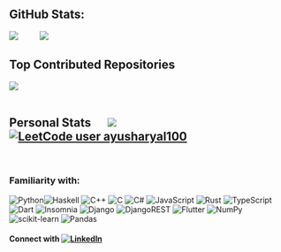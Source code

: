 ## GitHub Stats:
![](https://github-readme-stats.vercel.app/api?username=AyushAryal&theme=dark&hide_border=false&include_all_commits=true&count_private=true)
&nbsp;&nbsp;&nbsp;&nbsp;&nbsp;&nbsp;&nbsp;&nbsp;
![](https://github-readme-stats.vercel.app/api/top-langs/?username=AyushAryal&theme=dark&hide_border=false&include_all_commits=true&count_private=true&layout=compact)

## Top Contributed Repositories
![](https://github-contributor-stats.vercel.app/api?username=AyushAryal&limit=5&theme=dark&combine_all_yearly_contributions=true)
<br>
<br>

## Personal Stats &nbsp;&nbsp;&nbsp;&nbsp; ![](https://www.codewars.com/users/AyushAryal/badges/large) &nbsp;&nbsp;&nbsp;&nbsp; [![LeetCode user ayusharyal100](https://img.shields.io/badge/dynamic/json?style=for-the-badge&labelColor=black&color=%23ffa116&label=Ranking&query=ranking&url=https%3A%2F%2Fbadge.xyli.tech/%2Fapi%2Fusers%2Fayusharyal100&logo=leetcode&logoColor=yellow)](https://leetcode.com/ayusharyal100/)
<br>

### Familiarity with:
![Python](https://img.shields.io/badge/python-3670A0?style=for-the-badge&logo=python&logoColor=ffdd54)![Haskell](https://img.shields.io/badge/Haskell-5e5086?style=for-the-badge&logo=haskell&logoColor=white) ![C++](https://img.shields.io/badge/c++-%2300599C.svg?style=for-the-badge&logo=c%2B%2B&logoColor=white) ![C](https://img.shields.io/badge/c-%2300599C.svg?style=for-the-badge&logo=c&logoColor=white) ![C#](https://img.shields.io/badge/c%23-%23239120.svg?style=for-the-badge&logo=c-sharp&logoColor=white) ![JavaScript](https://img.shields.io/badge/javascript-%23323330.svg?style=for-the-badge&logo=javascript&logoColor=%23F7DF1E) ![Rust](https://img.shields.io/badge/rust-%23000000.svg?style=for-the-badge&logo=rust&logoColor=white) ![TypeScript](https://img.shields.io/badge/typescript-%23007ACC.svg?style=for-the-badge&logo=typescript&logoColor=white)  ![Dart](https://img.shields.io/badge/dart-%230175C2.svg?style=for-the-badge&logo=dart&logoColor=white) ![Insomnia](https://img.shields.io/badge/Insomnia-black?style=for-the-badge&logo=insomnia&logoColor=5849BE) ![Django](https://img.shields.io/badge/django-%23092E20.svg?style=for-the-badge&logo=django&logoColor=white) ![DjangoREST](https://img.shields.io/badge/DJANGO-REST-ff1709?style=for-the-badge&logo=django&logoColor=white&color=ff1709&labelColor=gray) ![Flutter](https://img.shields.io/badge/Flutter-%2302569B.svg?style=for-the-badge&logo=Flutter&logoColor=white) ![NumPy](https://img.shields.io/badge/numpy-%23013243.svg?style=for-the-badge&logo=numpy&logoColor=white) ![scikit-learn](https://img.shields.io/badge/scikit--learn-%23F7931E.svg?style=for-the-badge&logo=scikit-learn&logoColor=white) ![Pandas](https://img.shields.io/badge/pandas-%23150458.svg?style=for-the-badge&logo=pandas&logoColor=white)<br>

#### Connect with [![LinkedIn](https://img.shields.io/badge/LinkedIn-%230077B5.svg?logo=linkedin&logoColor=white)](https://linkedin.com/in/https://www.linkedin.com/in/ayush-aryal-7760ab200/) 
